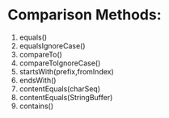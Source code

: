# Comparison Methods:
1) equals()
2) equalsIgnoreCase()
3) compareTo()
4) compareToIgnoreCase()
5) startsWith(prefix,fromIndex)
6) endsWith()
7) contentEquals(charSeq)
8) contentEquals(StringBuffer)
9) contains()